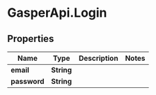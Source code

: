 # GasperApi.Login

## Properties

Name | Type | Description | Notes
------------ | ------------- | ------------- | -------------
**email** | **String** |  | 
**password** | **String** |  | 


